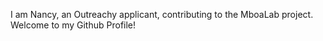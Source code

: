 I am Nancy, an Outreachy applicant, contributing to the MboaLab project. Welcome to my Github Profile!
